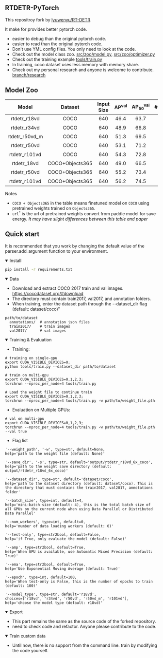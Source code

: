 ## RTDETR-PyTorch
This repositroy fork by [lyuwenyu/RT-DETR](https://github.com/lyuwenyu/RT-DETR).

It make for provides better pytorch code.

- easier to debug than the original pytorch code.
- easier to read than the original pytorch code.
- Don't use YML config files. You only need to look at the code.
- Check out the model class zoo. [src/zoo/model.py](https://github.com/int11/RT_DETR_Pytorch/blob/main/src/zoo/model.py), [src/zoo/optimizer.py](https://github.com/int11/RT_DETR_Pytorch/blob/main/src/zoo/optimizer.py)
- Check out the training example [tools/train.py](https://github.com/int11/RT_DETR_Pytorch/blob/main/tools/train.py)
- In training, coco dataset uses less memory with memory share.
- Check out my personal research and anyone is welcome to contribute. [branch/research](https://github.com/int11/RTDETR-PyTorch/tree/research)

## Model Zoo

| Model | Dataset | Input Size | AP<sup>val</sup> | AP<sub>50</sub><sup>val</sup> | #Params(M) | FPS |  checkpoint |
| :---: | :---: | :---: | :---: | :---: | :---: | :---: | :---: |
rtdetr_r18vd | COCO | 640 | 46.4 | 63.7 | 20 | 217 | [url<sup>*</sup>](https://github.com/lyuwenyu/storage/releases/download/v0.1/rtdetr_r18vd_dec3_6x_coco_from_paddle.pth)
rtdetr_r34vd | COCO | 640 | 48.9 | 66.8 | 31 | 161 | [url<sup>*</sup>](https://github.com/lyuwenyu/storage/releases/download/v0.1/rtdetr_r34vd_dec4_6x_coco_from_paddle.pth)
rtdetr_r50vd_m | COCO | 640 | 51.3 | 69.5 | 36 | 145 | [url<sup>*</sup>](https://github.com/lyuwenyu/storage/releases/download/v0.1/rtdetr_r50vd_m_6x_coco_from_paddle.pth)
rtdetr_r50vd | COCO | 640 | 53.1 | 71.2| 42 | 108 | [url<sup>*</sup>](https://github.com/lyuwenyu/storage/releases/download/v0.1/rtdetr_r50vd_6x_coco_from_paddle.pth)
rtdetr_r101vd | COCO | 640 | 54.3 | 72.8 | 76 | 74 | [url<sup>*</sup>](https://github.com/lyuwenyu/storage/releases/download/v0.1/rtdetr_r101vd_6x_coco_from_paddle.pth)
rtdetr_18vd | COCO+Objects365 | 640 | 49.0 | 66.5 | 20 | 217 | [url<sup>*</sup>](https://github.com/lyuwenyu/storage/releases/download/v0.1/rtdetr_r18vd_5x_coco_objects365_from_paddle.pth)
rtdetr_r50vd | COCO+Objects365 | 640 | 55.2 | 73.4 | 42 | 108 | [url<sup>*</sup>](https://github.com/lyuwenyu/storage/releases/download/v0.1/rtdetr_r50vd_2x_coco_objects365_from_paddle.pth)
rtdetr_r101vd | COCO+Objects365 | 640 | 56.2 | 74.5 | 76 | 74 | [url<sup>*</sup>](https://github.com/lyuwenyu/storage/releases/download/v0.1/rtdetr_r101vd_2x_coco_objects365_from_paddle.pth)

Notes
- `COCO + Objects365` in the table means finetuned model on `COCO` using pretrained weights trained on `Objects365`.
- `url`<sup>`*`</sup> is the url of pretrained weights convert from paddle model for save energy. *It may have slight differences between this table and paper*
<!-- - `FPS` is evaluated on a single T4 GPU with $batch\\_size = 1$ and $tensorrt\\_fp16$ mode -->

## Quick start
It is recommended that you work by changing the default value of the parser.add_argument function to your environment.

<details open>
<summary>Install</summary>

```bash
pip install -r requirements.txt
```

</details>


<details open>
<summary>Data</summary>

- Download and extract COCO 2017 train and val images. https://cocodataset.org/#download
- The directory must contain train2017, val2017, and annotation folders.
- When training, enter the dataset path through the --dataset_dir flag (default: dataset/coco)"
```
path/to/dataset
  annotations/  # annotation json files
  train2017/    # train images
  val2017/      # val images
```

</details>



<details open>
<summary>Training & Evaluation</summary>

- Training:
```shell
# training on single-gpu
export CUDA_VISIBLE_DEVICES=0;
python tools/train.py --dataset_dir path/to/dataset

# train on multi-gpu
export CUDA_VISIBLE_DEVICES=0,1,2,3;
torchrun --nproc_per_node=4 tools/train.py 

# Load the weight file to continue train
export CUDA_VISIBLE_DEVICES=0,1,2,3;
torchrun --nproc_per_node=4 tools/train.py -w path/to/weight_file.pth
```

- Evaluation on Multiple GPUs:
```shell
# val on multi-gpu
export CUDA_VISIBLE_DEVICES=0,1,2,3;
torchrun --nproc_per_node=4 tools/train.py -w path/to/weight_file.pth --val true
```

- Flag list
```shell
'--weight_path', '-w', type=str, default=None, 
help='path to the weight file (default: None)'

'--save_dir', '-s', type=str, default='output/rtdetr_r18vd_6x_coco',
help='path to the weight save directory (default: output/rtdetr_r18vd_6x_coco)'

'--dataset_dir', type=str, default='dataset/coco',
help='path to the dataset directory (default: dataset/coco). This is the directory that must contains the train2017, val2017, annotations folder'

'--batch_size', type=int, default=4,
help='mini-batch size (default: 4), this is the total batch size of all GPUs on the current node when using Data Parallel or Distributed Data Parallel'

'--num_workers', type=int, default=0,
help='number of data loading workers (default: 0)'

'--test-only', type=str2bool, default=False,
help='if True, only evaluate the model (default: False)'

'--amp', type=str2bool, default=True,
help='When GPU is available, use Automatic Mixed Precision (default: True)'

'--ema', type=str2bool, default=True,
help='Use Exponential Moving Average (default: True)'

'--epoch', type=int, default=100,
help='When test-only is False, this is the number of epochs to train (default: 100)'

'--model_type', type=str, default='r18vd',
choices=['r18vd', 'r34vd', 'r50vd', 'r50vd_m', 'r101vd'],
help='choose the model type (default: r18vd)'
```
</details>



<details open>
<summary>Export</summary>

- This part remains the same as the source code of the forked repository.
- need to check code and refactor. Anyone please contribute to the code.

</details>




<details open>
<summary>Train custom data</summary>

- Until now, there is no support from the command line. train by modifying the code yourself.

</details>
